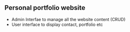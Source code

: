 ## Personal portfolio website

- Admin Interfae to manage all the website content (CRUD)
- User interface to display contact, portfolio etc
